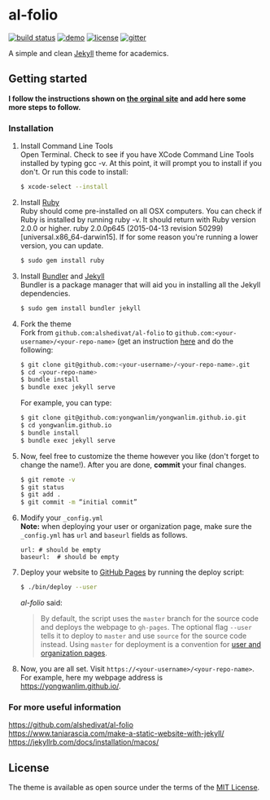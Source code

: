 # al-folio

[![build status](https://travis-ci.org/alshedivat/al-folio.svg?branch=master)](https://travis-ci.org/alshedivat/al-folio)
[![demo](https://img.shields.io/badge/theme-demo-brightgreen.svg)](https://alshedivat.github.io/al-folio/)
[![license](https://img.shields.io/github/license/mashape/apistatus.svg?maxAge=2592000)](https://github.com/alshedivat/al-folio/blob/master/LICENSE)
[![gitter](https://badges.gitter.im/alshedivat/al-folio.svg)](https://gitter.im/alshedivat/al-folio?utm_source=badge&utm_medium=badge&utm_campaign=pr-badge)

A simple and clean [Jekyll](https://jekyllrb.com/) theme for academics.

## Getting started

**I follow the instructions shown on [the orginal site](https://github.com/alshedivat/al-folio) and add here some more steps to follow.**

### Installation

1. Install Command Line Tools<br/>
    Open Terminal. Check to see if you have XCode Command Line Tools installed by typing gcc -v. At this point, it will prompt you to install if you don't. Or run this code to install:
    ```bash
	$ xcode-select --install
	```

2. Install [Ruby](https://www.ruby-lang.org/en/downloads/)<br/> 
	Ruby should come pre-installed on all OSX computers. You can check if Ruby is installed by running ruby -v. It should return with Ruby version 2.0.0 or higher. ruby 2.0.0p645 (2015-04-13 revision 50299) [universal.x86_64-darwin15].
	If for some reason you're running a lower version, you can update.
	```bash
	$ sudo gem install ruby
    ```

3. Install [Bundler](https://bundler.io/) and [Jekyll](https://jekyllrb.com/docs/installation/macos/)<br/>
	Bundler is a package manager that will aid you in installing all the Jekyll dependencies.
	```bash
	$ sudo gem install bundler jekyll
	```

4. Fork the theme<br/>
	Fork from `github.com:alshedivat/al-folio` to `github.com:<your-username>/<your-repo-name>` (get an instruction [here](https://help.github.com/en/articles/fork-a-repo) and do the following:
	```bash
	$ git clone git@github.com:<your-username>/<your-repo-name>.git
	$ cd <your-repo-name>
	$ bundle install
	$ bundle exec jekyll serve
	```

	For example, you can type:
	```bash
	$ git clone git@github.com:yongwanlim/yongwanlim.github.io.git
	$ cd yongwanlim.github.io
	$ bundle install
	$ bundle exec jekyll serve
	```

5. Now, feel free to customize the theme however you like (don't forget to change the name!). After you are done, **commit** your final changes.<br/>
	```bash
	$ git remote -v
	$ git status
	$ git add .
	$ git commit -m “initial commit”
	```

6. Modify your `_config.yml`<br/>
	**Note:** when deploying your user or organization page, make sure the `_config.yml` has `url` and `baseurl` fields as follows.

	```
	url: # should be empty
	baseurl:  # should be empty
	```

7. Deploy your website to [GitHub Pages](https://pages.github.com/) by running the deploy script:

	```bash
	$ ./bin/deploy --user
	```

	_al-folio_ said: 

	> By default, the script uses the `master` branch for the source code and deploys the webpage to `gh-pages`.
	The optional flag `--user` tells it to deploy to `master` and use `source` for the source code instead.
	Using `master` for deployment is a convention for [user and organization pages](https://help.github.com/articles/user-organization-and-project-pages/).

8. Now, you are all set. Visit `https://<your-username>/<your-repo-name>`. For example, here my webpage address is https://yongwanlim.github.io/. 

### For more useful information

https://github.com/alshedivat/al-folio  
https://www.taniarascia.com/make-a-static-website-with-jekyll/  
https://jekyllrb.com/docs/installation/macos/  


## License

The theme is available as open source under the terms of the [MIT License](https://opensource.org/licenses/MIT).
